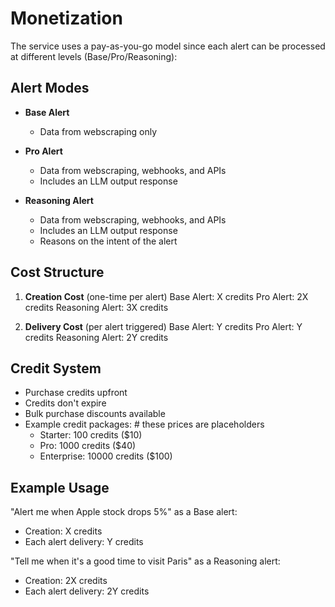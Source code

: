 # Monetization

The service uses a pay-as-you-go model since each alert can be processed at different levels (Base/Pro/Reasoning):

## Alert Modes
- **Base Alert**
  - Data from webscraping only
  
- **Pro Alert**
  - Data from webscraping, webhooks, and APIs
  - Includes an LLM output response
  
- **Reasoning Alert**
  - Data from webscraping, webhooks, and APIs
  - Includes an LLM output response
  - Reasons on the intent of the alert

## Cost Structure

1. **Creation Cost** (one-time per alert)
   Base Alert: X credits
   Pro Alert: 2X credits
   Reasoning Alert: 3X credits


2. **Delivery Cost** (per alert triggered)
   Base Alert: Y credits
   Pro Alert: Y credits
   Reasoning Alert: 2Y credits


## Credit System
- Purchase credits upfront
- Credits don't expire
- Bulk purchase discounts available
- Example credit packages:  # these prices are placeholders
  - Starter: 100 credits ($10)
  - Pro: 1000 credits ($40)
  - Enterprise: 10000 credits ($100)

## Example Usage
"Alert me when Apple stock drops 5%" as a Base alert:
- Creation: X credits
- Each alert delivery: Y credits

"Tell me when it's a good time to visit Paris" as a Reasoning alert:
- Creation: 2X credits
- Each alert delivery: 2Y credits